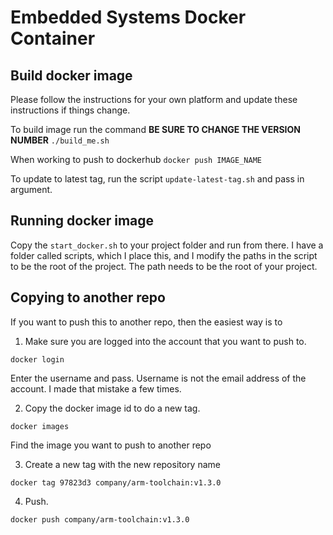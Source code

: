 # Embedded Systems Docker Container

## Build docker image

Please follow the instructions for your own platform and update these instructions if things change.


To build image run the command
**BE SURE TO CHANGE THE VERSION NUMBER**
`./build_me.sh`

When working to push to dockerhub
`docker push IMAGE_NAME`

To update to latest tag, run the script `update-latest-tag.sh` and pass in argument.

## Running docker image
Copy the `start_docker.sh` to your project folder and run from there. I have a folder called scripts, which I place this, and I modify the paths in the script to be the root of the project. The path needs to be the root of your project.

## Copying to another repo 
If you want to push this to another repo, then the easiest way is to

1. Make sure you are logged into the account that you want to push to.

```
docker login
```

Enter the username and pass. Username is not the email address of the account. I made that mistake a few times.

2. Copy the docker image id to do a new tag.

```
docker images
```
Find the image you want to push to another repo

3. Create a new tag with the new repository name

```
docker tag 97823d3 company/arm-toolchain:v1.3.0
```

4. Push.

```
docker push company/arm-toolchain:v1.3.0
```





